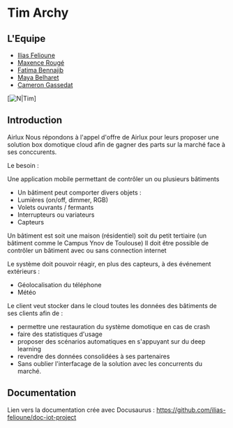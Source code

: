 # Tim Archy

## L'Equipe
- [Ilias Felioune](https://github.com/ilias-felioune)
- [Maxence Rougé](https://github.com/Ammooss)
- [Fatima Bennajib](https://github.com/fzb999)
- [Maya Belharet](https://github.com/MayaBelharet)
- [Cameron Gassedat](https://github.com/CameronBGassedat)

[![N|Tim](https://github.com/CameronBGassedat/TimArchy/tree/master/Resources/LogoTimArchy.png)]

## Introduction

Airlux
Nous répondons à l'appel d'offre de Airlux pour leurs proposer une solution box domotique cloud afin de gagner des parts sur la marché face à ses conccurents.

Le besoin :

Une application mobile permettant de contrôler un ou plusieurs bâtiments
- Un bâtiment peut comporter divers objets :
- Lumières (on/off, dimmer, RGB)
- Volets ouvrants / fermants
- Interrupteurs ou variateurs
- Capteurs

Un bâtiment est soit une maison (résidentiel) soit du petit tertiaire (un bâtiment comme le Campus Ynov de Toulouse)
Il doit être possible de contrôler un bâtiment avec ou sans connection internet

Le système doit pouvoir réagir, en plus des capteurs, à des événement extérieurs :
- Géolocalisation du téléphone
- Météo

Le client veut stocker dans le cloud toutes les données des bâtiments de ses clients afin de :

- permettre une restauration du système domotique en cas de crash
- faire des statistiques d'usage
- proposer des scénarios automatiques en s'appuyant sur du deep learning
- revendre des données consolidées à ses partenaires
- Sans oublier l'interfacage de la solution avec les concurrents du marché.

##  Documentation

Lien vers la documentation crée avec Docusaurus : https://github.com/ilias-felioune/doc-iot-project
